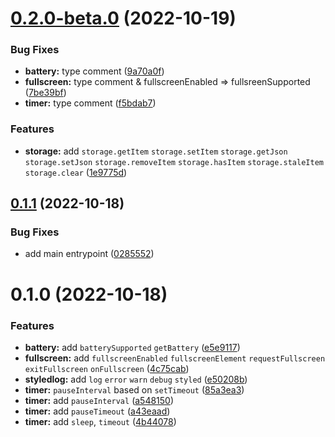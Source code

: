 # [0.2.0-beta.0](https://github.com/sun0day/modern-api/compare/v0.1.1...v0.2.0-beta.0) (2022-10-19)


### Bug Fixes

* **battery:** type comment ([9a70a0f](https://github.com/sun0day/modern-api/commit/9a70a0f5ad1ca882db497dcc207a9aa08df45972))
* **fullscreen:** type comment & fullscreenEnabled => fullsreenSupported ([7be39bf](https://github.com/sun0day/modern-api/commit/7be39bfc332ca91d708ccc22dcfa0cd2dc2c4fcb))
* **timer:** type comment ([f5bdab7](https://github.com/sun0day/modern-api/commit/f5bdab7b4a239b8cf6649ea78d3648d212dd56fe))


### Features

* **storage:** add `storage.getItem` `storage.setItem` `storage.getJson` `storage.setJson` `storage.removeItem` `storage.hasItem` `storage.staleItem` `storage.clear` ([1e9775d](https://github.com/sun0day/modern-api/commit/1e9775de3b368d2322a12c083ad0afa2f8e3b360))



## [0.1.1](https://github.com/sun0day/wodash/compare/v0.0.0...v0.1.1) (2022-10-18)


### Bug Fixes

* add main entrypoint ([0285552](https://github.com/sun0day/wodash/commit/02855526fcac935b6a4de8f5b038749cfd7e93cc))



# 0.1.0 (2022-10-18)


### Features

* **battery:** add `batterySupported` `getBattery` ([e5e9117](https://github.com/sun0day/modern-api/commit/e5e9117840f7f22b7a965605a8d5042a9b409ea8))
* **fullscreen:** add `fullscreenEnabled` `fullscreenElement` `requestFullscreen` `exitFullscreen` `onFullscreen` ([4c75cab](https://github.com/sun0day/modern-api/commit/4c75cabf26972ba1b96110f0fc5cb71b793cde90))
* **styledlog:** add `log` `error` `warn` `debug` `styled` ([e50208b](https://github.com/sun0day/modern-api/commit/e50208bd317001c01106657b6519f927ab64836f))
* **timer:** `pauseInterval` based on `setTimeout` ([85a3ea3](https://github.com/sun0day/modern-api/commit/85a3ea36d667db3b5934f265d7be50a3f2058fe9))
* **timer:** add `pauseInterval` ([a548150](https://github.com/sun0day/modern-api/commit/a548150f7ee43036b2bfd5e16cc13ccff2f3bfec))
* **timer:** add `pauseTimeout` ([a43eaad](https://github.com/sun0day/modern-api/commit/a43eaad4d58b50fbec57b3e73547a8403db25edd))
* **timer:** add `sleep`, `timeout` ([4b44078](https://github.com/sun0day/modern-api/commit/4b44078ebe658aec2d5b83e53f1b3f31c97ba8cf))



